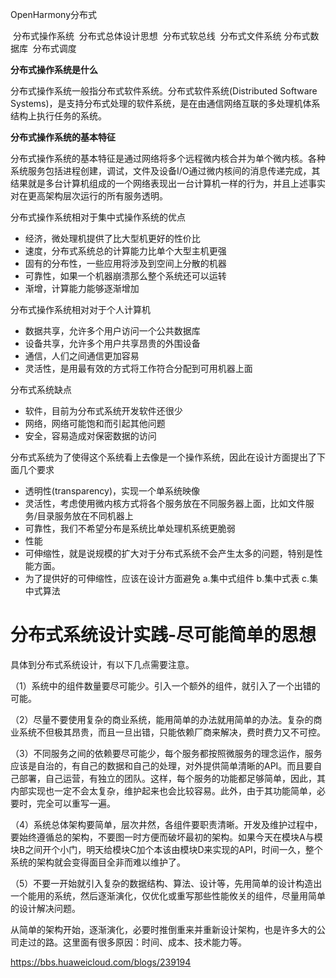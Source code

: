 OpenHarmony分布式



​	分布式操作系统
​	分布式总体设计思想
​	分布式软总线
​	分布式文件系统
​	分布式数据库
​	分布式调度

**分布式操作系统是什么**

分布式操作系统一般指分布式软件系统。分布式软件系统(Distributed Software Systems)，是支持分布式处理的软件系统，是在由通信网络互联的多处理机体系结构上执行任务的系统。

**分布式操作系统的基本特征**

分布式操作系统的基本特征是通过网络将多个远程微内核合并为单个微内核。各种系统服务包括进程创建，调试，文件及设备I/O通过微内核间的消息传递完成，其结果就是多台计算机组成的一个网络表现出一台计算机一样的行为，并且上述事实对在更高架构层次运行的所有服务透明。

分布式操作系统相对于集中式操作系统的优点

- 经济，微处理机提供了比大型机更好的性价比
- 速度，分布式系统总的计算能力比单个大型主机更强
- 固有的分布性，一些应用将涉及到空间上分散的机器
- 可靠性，如果一个机器崩溃那么整个系统还可以运转
- 渐增，计算能力能够逐渐增加

分布式操作系统相对对于个人计算机

- 数据共享，允许多个用户访问一个公共数据库
- 设备共享，允许多个用户共享昂贵的外围设备
- 通信，人们之间通信更加容易
- 灵活性，是用最有效的方式将工作符合分配到可用机器上面

分布式系统缺点

- 软件，目前为分布式系统开发软件还很少
- 网络，网络可能饱和而引起其他问题
- 安全，容易造成对保密数据的访问

分布式系统为了使得这个系统看上去像是一个操作系统，因此在设计方面提出了下面几个要求

- 透明性(transparency)，实现一个单系统映像
- 灵活性，考虑使用微内核方式将各个服务放在不同服务器上面，比如文件服务/目录服务放在不同机器上
- 可靠性，我们不希望分布是系统比单处理机系统更脆弱
- 性能
- 可伸缩性，就是说规模的扩大对于分布式系统不会产生太多的问题，特别是性能方面。
- 为了提供好的可伸缩性，应该在设计方面避免 a.集中式组件 b.集中式表 c.集中式算法

# 分布式系统设计实践-尽可能简单的思想

具体到分布式系统设计，有以下几点需要注意。

（1）系统中的组件数量要尽可能少。引入一个额外的组件，就引入了一个出错的可能。

（2）尽量不要使用复杂的商业系统，能用简单的办法就用简单的办法。复杂的商业系统不但极其昂贵，而且一旦出错，只能依赖厂商来解决，费时费力又不可控。

（3）不同服务之间的依赖要尽可能少，每个服务都按照微服务的理念运作，服务应该是自治的，有自己的数据和自己的处理，对外提供简单清晰的API。而且要自己部署，自己运营，有独立的团队。这样，每个服务的功能都足够简单，因此，其内部实现也一定不会太复杂，维护起来也会比较容易。此外，由于其功能简单，必要时，完全可以重写一遍。

（4）系统总体架构要简单，层次井然，各组件要职责清晰。开发及维护过程中，要始终遵循总的架构，不要图一时方便而破坏最初的架构。如果今天在模块A与模块B之间开个小门，明天给模块C加个本该由模块D来实现的API，时间一久，整个系统的架构就会变得面目全非而难以维护了。

（5）不要一开始就引入复杂的数据结构、算法、设计等，先用简单的设计构造出一个能用的系统，然后逐渐演化，仅优化或重写那些性能攸关的组件，尽量用简单的设计解决问题。

从简单的架构开始，逐渐演化，必要时推倒重来并重新设计架构，也是许多大的公司走过的路。这里面有很多原因：时间、成本、技术能力等。





https://bbs.huaweicloud.com/blogs/239194